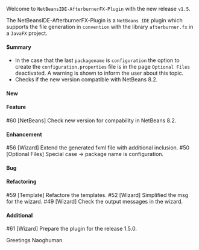Welcome to `NetBeansIDE-AfterburnerFX-Plugin` with the new release `v1.5`.

The NetBeansIDE-AfterburnerFX-Plugin is a `NetBeans IDE` plugin which supports 
the file generation in `convention` with the library `afterburner.fx` in a 
`JavaFX` project.


#### Summary
* In the case that the last `packagename` is `configuration` the option to create 
  the `configuration.properties` file is in the page `Optional Files` deactivated.
  A warning is shown to inform the user about this topic.
* Checks if the new version compatible with NetBeans 8.2.



#### New



#### Feature
#60 [NetBeans] Check new version for compability in NetBeans 8.2.



#### Enhancement
#56 [Wizard] Extend the generated fxml file with additional inclusion.
#50 [Optional Files] Special case -> package name is configuration.



#### Bug



#### Refactoring
#59 [Template] Refactore the templates.
#52 [Wizard] Simplified the msg for the wizard.
#49 [Wizard] Check the output messages in the wizard.



#### Additional
#61 [Wizard] Prepare the plugin for the release 1.5.0.



Greetings
Naoghuman



[//]: # (Issues which will be integrated in this release)



[//]: # (Links)

